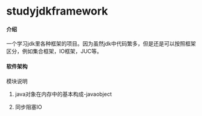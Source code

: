 # studyjdkframework

#### 介绍
一个学习jdk里各种框架的项目。因为虽然jdk中代码繁多，但是还是可以按照框架区分，例如集合框架，IO框架，JUC等。

#### 软件架构
模块说明  

1. java对象在内存中的基本构成-javaobject

2. 同步阻塞IO
